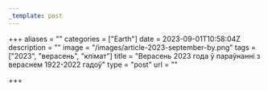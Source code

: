 ```yaml
---
_template: post
---
```


+++
aliases = ""
categories = ["Earth"]
date = 2023-09-01T10:58:04Z
description = ""
image = "/images/article-2023-september-by.png"
tags = ["2023", "верасень", "клiмат"]
title = "Верасень 2023 года ў параўнанні з вераснем 1922-2022 гадоў"
type = "post"
url = ""

+++
